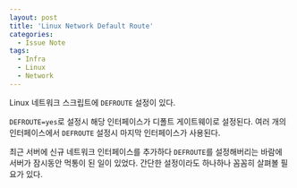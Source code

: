 ```yaml
---
layout: post
title: 'Linux Network Default Route'
categories:
  - Issue Note
tags:
  - Infra
  - Linux
  - Network
---
```

Linux 네트워크 스크립트에 `DEFROUTE` 설정이 있다.

`DEFROUTE=yes`로 설정시 해당 인터페이스가 디폴트 게이트웨이로 설정된다.
여러 개의 인터페이스에서 `DEFROUTE` 설정시 마지막 인터페이스가 사용된다.

최근 서버에 신규 네트워크 인터페이스를 추가하다 `DEFROUTE`를 설정해버리는 바람에 서버가 잠시동안 먹통이 된 일이 있었다.
간단한 설정이라도 하나하나 꼼꼼히 살펴볼 필요가 있다.
